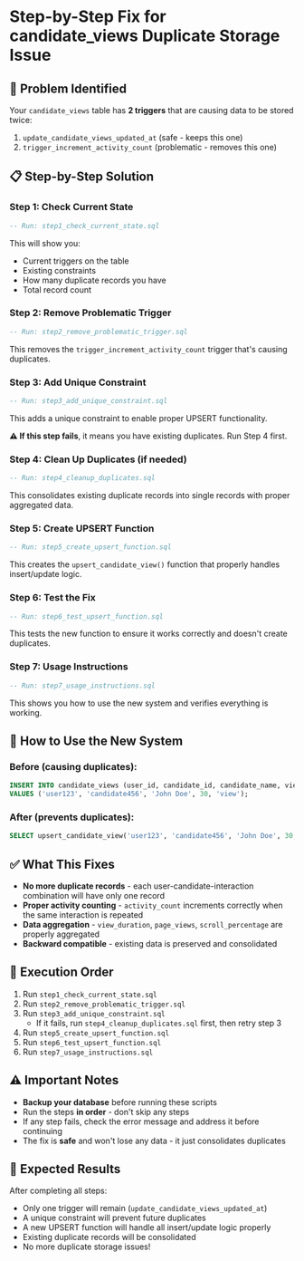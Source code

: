# Step-by-Step Fix for candidate_views Duplicate Storage Issue

## 🚨 **Problem Identified**
Your `candidate_views` table has **2 triggers** that are causing data to be stored twice:
1. `update_candidate_views_updated_at` (safe - keeps this one)
2. `trigger_increment_activity_count` (problematic - removes this one)

## 📋 **Step-by-Step Solution**

### **Step 1: Check Current State**
```sql
-- Run: step1_check_current_state.sql
```
This will show you:
- Current triggers on the table
- Existing constraints
- How many duplicate records you have
- Total record count

### **Step 2: Remove Problematic Trigger**
```sql
-- Run: step2_remove_problematic_trigger.sql
```
This removes the `trigger_increment_activity_count` trigger that's causing duplicates.

### **Step 3: Add Unique Constraint**
```sql
-- Run: step3_add_unique_constraint.sql
```
This adds a unique constraint to enable proper UPSERT functionality.

**⚠️ If this step fails**, it means you have existing duplicates. Run Step 4 first.

### **Step 4: Clean Up Duplicates (if needed)**
```sql
-- Run: step4_cleanup_duplicates.sql
```
This consolidates existing duplicate records into single records with proper aggregated data.

### **Step 5: Create UPSERT Function**
```sql
-- Run: step5_create_upsert_function.sql
```
This creates the `upsert_candidate_view()` function that properly handles insert/update logic.

### **Step 6: Test the Fix**
```sql
-- Run: step6_test_upsert_function.sql
```
This tests the new function to ensure it works correctly and doesn't create duplicates.

### **Step 7: Usage Instructions**
```sql
-- Run: step7_usage_instructions.sql
```
This shows you how to use the new system and verifies everything is working.

## 🔄 **How to Use the New System**

### **Before (causing duplicates):**
```sql
INSERT INTO candidate_views (user_id, candidate_id, candidate_name, view_duration, interaction_type)
VALUES ('user123', 'candidate456', 'John Doe', 30, 'view');
```

### **After (prevents duplicates):**
```sql
SELECT upsert_candidate_view('user123', 'candidate456', 'John Doe', 30, 'view');
```

## ✅ **What This Fixes**

- **No more duplicate records** - each user-candidate-interaction combination will have only one record
- **Proper activity counting** - `activity_count` increments correctly when the same interaction is repeated
- **Data aggregation** - `view_duration`, `page_views`, `scroll_percentage` are properly aggregated
- **Backward compatible** - existing data is preserved and consolidated

## 🚀 **Execution Order**

1. Run `step1_check_current_state.sql`
2. Run `step2_remove_problematic_trigger.sql`
3. Run `step3_add_unique_constraint.sql`
   - If it fails, run `step4_cleanup_duplicates.sql` first, then retry step 3
4. Run `step5_create_upsert_function.sql`
5. Run `step6_test_upsert_function.sql`
6. Run `step7_usage_instructions.sql`

## ⚠️ **Important Notes**

- **Backup your database** before running these scripts
- Run the steps **in order** - don't skip any steps
- If any step fails, check the error message and address it before continuing
- The fix is **safe** and won't lose any data - it just consolidates duplicates

## 🎯 **Expected Results**

After completing all steps:
- Only one trigger will remain (`update_candidate_views_updated_at`)
- A unique constraint will prevent future duplicates
- A new UPSERT function will handle all insert/update logic properly
- Existing duplicate records will be consolidated
- No more duplicate storage issues!
